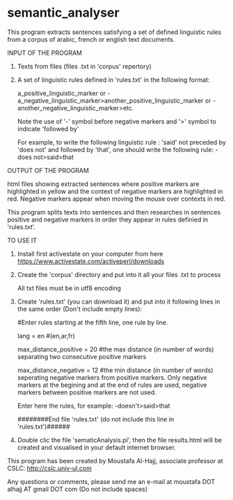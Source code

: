 # semantic_analyser
This program extracts sentences satisfying a set of defined linguistic rules from a corpus of arabic, french or english text documents. 

INPUT OF THE PROGRAM

1. Texts from files (files .txt in 'corpus' repertory)

2. A set of linguistic rules defined in 'rules.txt' in the following format:

    a_positive_linguistic_marker or -a_negative_linguistic_marker>another_positive_linguistic_marker or -another_negative_linguistic_marker>etc. 

    Note the use of '-' symbol before negative markers and '>' symbol to indicate 'followed by'

    For example, to write the following linguistic rule : 'said' not preceded by 'does not' and followed by 'that', one should write the following rule: -does not>said>that 

OUTPUT OF THE PROGRAM 

html files showing extracted sentences where positive markers are highlighted in yellow and the context of negative markers are highlighted in red. Negative markers appear when moving the mouse over contexts in red.  

This program splits texts into sentences and then researches in sentences positive and negative markers in order they appear in rules definied in 'rules.txt'.

TO USE IT

1. Install first activestate on your computer from here https://www.activestate.com/activeperl/downloads

2. Create the 'corpus' directory and put into it all your files .txt to process

    All txt files must be in utf8 encoding

3. Create 'rules.txt' (you can download it) and put into it following lines in the same order (Don't include empty lines):

    #Enter rules starting at the fifth line, one rule by line.

    lang = en #(en,ar,fr)

    max_distance_positive = 20 #the max distance (in number of words) separating two consecutive positive markers 

    max_distance_negative = 12 #the min distance (in number of words) seperating negative markers from positive markers. Only negative markers at the begining and at the end of rules are used, negative markers between positive markers are not used.

    Enter here the rules, for example: -doesn't>said>that 

    ########End file 'rules.txt' (do not include this line in 'rules.txt')######

4. Double clic the file 'sematicAnalysis.pl', then the file results.html will be created and visualised in your default internet browser.


This program has been created by Moustafa Al-Hajj, associate professor at CSLC: http://cslc.univ-ul.com

Any questions or comments, please send me an e-mail at moustafa DOT alhajj AT gmail DOT com (Do not include spaces)
